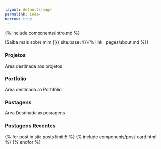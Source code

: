 ```yaml
---
layout: defaults/page
permalink: index
narrow: true
---
```


{% include components/intro.md %}

[Saiba mais sobre mim.]({{ site.baseurl}}{% link _pages/about.md %})

<!-- <div class="card mb-3">
    <img class="card-img-top" src = "https://drscdn.500px.org/photo/143841823/q%3D80_m%3D1500/v2?webp=true&sig=3c0fa3b75ac4098ca23a31d681a6bc4d2dc91877294fd966dd202aa5b5eb3688"/>
    <div class="card-body bg-light">
        <div class="card-text">A picture from when John was on holiday in the Peak District.</div>
    </div>
</div> -->

### Projetos

Area destinada aos projetos


### Portfólio

Area destinada ao Portifólio


### Postagens

Area Destinada as postagens

### Postagens Recentes

{% for post in site.posts limit:5 %}
{% include components/post-card.html %}
{% endfor %}


